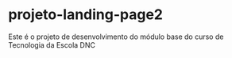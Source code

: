 # projeto-landing-page2
Este é o projeto de desenvolvimento do módulo base do curso de Tecnologia da Escola DNC

